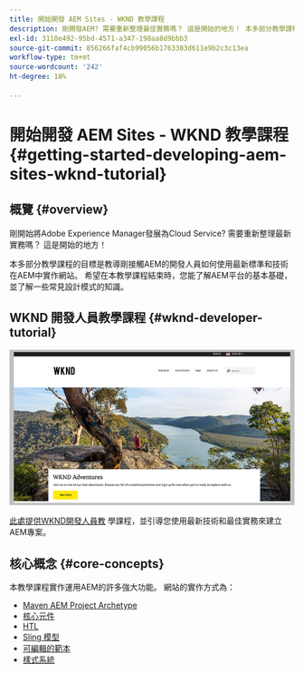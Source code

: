 ```yaml
---
title: 開始開發 AEM Sites - WKND 教學課程
description: 剛開發AEM? 需要重新整理最佳實務嗎？ 這是開始的地方！ 本多部分教學課程的目標是教導剛接觸AEM的開發人員如何使用最新標準和技術在AEM中實作網站。
exl-id: 3110e492-95bd-4571-a347-198aa8d9bbb3
source-git-commit: 856266faf4cb99056b1763383d611e9b2c3c13ea
workflow-type: tm+mt
source-wordcount: '242'
ht-degree: 18%

---
```


# 開始開發 AEM Sites - WKND 教學課程{#getting-started-developing-aem-sites-wknd-tutorial}

## 概覽 {#overview}

剛開始將Adobe Experience Manager發展為Cloud Service? 需要重新整理最新實務嗎？ 這是開始的地方！

本多部分教學課程的目標是教導剛接觸AEM的開發人員如何使用最新標準和技術在AEM中實作網站。 希望在本教學課程結束時，您能了解AEM平台的基本基礎，並了解一些常見設計模式的知識。

## WKND 開發人員教學課程 {#wknd-developer-tutorial}

![WKND](assets/wknd-tutorial-homepage.png)

[此處提供WKND開發人員教](https://experienceleague.adobe.com/docs/experience-manager-learn/getting-started-wknd-tutorial-develop/overview.html) 學課程，並引導您使用最新技術和最佳實務來建立AEM專案。

## 核心概念 {#core-concepts}

本教學課程實作運用AEM的許多強大功能。 網站的實作方式為：

* [Maven AEM Project Archetype](https://experienceleague.adobe.com/docs/experience-manager-core-components/using/developing/archetype/overview.html)
* [核心元件](https://experienceleague.adobe.com/docs/experience-manager-core-components/using/introduction.html?lang=zh-Hant)
* [HTL](https://experienceleague.adobe.com/docs/experience-manager-htl/using/getting-started/getting-started.html)
* [Sling 模型](https://sling.apache.org/documentation/bundles/models.html)
* [可編輯的範本](https://experienceleague.adobe.com/docs/experience-manager-learn/sites/page-authoring/template-editor-feature-video-use.html)
* [樣式系統](https://experienceleague.adobe.com/docs/experience-manager-learn/sites/page-authoring/style-system-feature-video-use.html)
